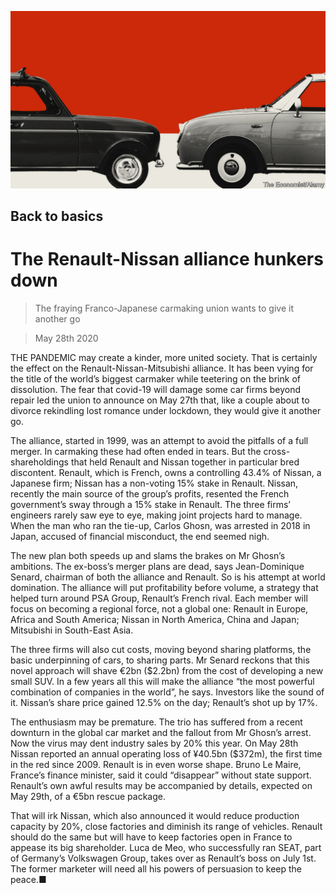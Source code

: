![](./images/20200530_WBD003_0.jpg)

## Back to basics

# The Renault-Nissan alliance hunkers down

> The fraying Franco-Japanese carmaking union wants to give it another go

> May 28th 2020

THE PANDEMIC may create a kinder, more united society. That is certainly the effect on the Renault-Nissan-Mitsubishi alliance. It has been vying for the title of the world’s biggest carmaker while teetering on the brink of dissolution. The fear that covid-19 will damage some car firms beyond repair led the union to announce on May 27th that, like a couple about to divorce rekindling lost romance under lockdown, they would give it another go.

The alliance, started in 1999, was an attempt to avoid the pitfalls of a full merger. In carmaking these had often ended in tears. But the cross-shareholdings that held Renault and Nissan together in particular bred discontent. Renault, which is French, owns a controlling 43.4% of Nissan, a Japanese firm; Nissan has a non-voting 15% stake in Renault. Nissan, recently the main source of the group’s profits, resented the French government’s sway through a 15% stake in Renault. The three firms’ engineers rarely saw eye to eye, making joint projects hard to manage. When the man who ran the tie-up, Carlos Ghosn, was arrested in 2018 in Japan, accused of financial misconduct, the end seemed nigh.

The new plan both speeds up and slams the brakes on Mr Ghosn’s ambitions. The ex-boss’s merger plans are dead, says Jean-Dominique Senard, chairman of both the alliance and Renault. So is his attempt at world domination. The alliance will put profitability before volume, a strategy that helped turn around PSA Group, Renault’s French rival. Each member will focus on becoming a regional force, not a global one: Renault in Europe, Africa and South America; Nissan in North America, China and Japan; Mitsubishi in South-East Asia.

The three firms will also cut costs, moving beyond sharing platforms, the basic underpinning of cars, to sharing parts. Mr Senard reckons that this novel approach will shave €2bn ($2.2bn) from the cost of developing a new small SUV. In a few years all this will make the alliance “the most powerful combination of companies in the world”, he says. Investors like the sound of it. Nissan’s share price gained 12.5% on the day; Renault’s shot up by 17%.

The enthusiasm may be premature. The trio has suffered from a recent downturn in the global car market and the fallout from Mr Ghosn’s arrest. Now the virus may dent industry sales by 20% this year. On May 28th Nissan reported an annual operating loss of ¥40.5bn ($372m), the first time in the red since 2009. Renault is in even worse shape. Bruno Le Maire, France’s finance minister, said it could “disappear” without state support. Renault’s own awful results may be accompanied by details, expected on May 29th, of a €5bn rescue package.

That will irk Nissan, which also announced it would reduce production capacity by 20%, close factories and diminish its range of vehicles. Renault should do the same but will have to keep factories open in France to appease its big shareholder. Luca de Meo, who successfully ran SEAT, part of Germany’s Volkswagen Group, takes over as Renault’s boss on July 1st. The former marketer will need all his powers of persuasion to keep the peace.■